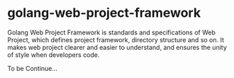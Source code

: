 # golang-web-project-framework
Golang Web Project Framework is standards and specifications of Web Project, which defines project framework, directory structure and so on.
It makes web project clearer and easier to understand, and ensures the unity of style when developers code.

To be Continue...
